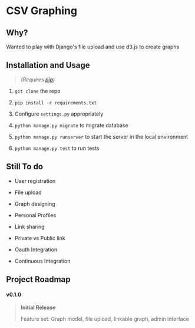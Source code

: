 CSV Graphing
=======

## Why?

Wanted to play with Django's file upload and use d3.js to create graphs

## Installation and Usage

> *(Requires [pip](https://pypi.python.org/pypi/pip))*

1. `git clone` the repo

2. `pip install -r requirements.txt`

3. Configure `settings.py` appropriately

4. `python manage.py migrate` to migrate database

4. `python manage.py runserver` to start the server in the local environment

5. `python manage.py test` to run tests



## Still To do

+ User registration

+ File upload

+ Graph designing

+ Personal Profiles

+ Link sharing

+ Private vs Public link

+ Oauth Integration

+ Continuous Integration


## Project Roadmap

#### v0.1.0

> **Initial Release**
>
> Feature set: Graph model, file upload, linkable graph, admin interface

